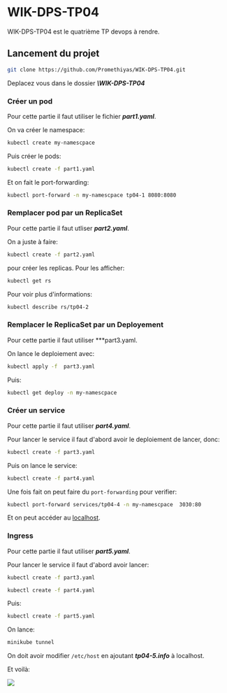 # WIK-DPS-TP04
WIK-DPS-TP04 est le quatrième TP devops à rendre. 

## Lancement du projet 

```bash
git clone https://github.com/Promethiyas/WIK-DPS-TP04.git
```

Deplacez vous dans le dossier ***\WIK-DPS-TP04***

### Créer un pod

Pour cette partie il faut utiliser le fichier ***part1.yaml***.

On va créer le namespace:

```bash
kubectl create my-namescpace 
```

Puis créer le pods:

```bash
kubectl create -f part1.yaml 
```

Et on fait le port-forwarding:

```bash
kubectl port-forward -n my-namescpace tp04-1 8080:8080
```

### Remplacer pod par un ReplicaSet

Pour cette partie il faut utliser ***part2.yaml***.

On a juste à faire:

```bash
kubectl create -f part2.yaml
```

pour créer les replicas.
Pour les afficher:

```bash
kubectl get rs
```

Pour voir plus d'informations:
```bash
kubectl describe rs/tp04-2
```

### Remplacer le ReplicaSet par un Deployement

Pour cette partie il faut utiliser ***part3.yaml.

On lance le deploiement avec:

```bash
kubectl apply -f  part3.yaml
```

Puis:

```bash
kubectl get deploy -n my-namescpace
```


### Créer un service

Pour cette partie il faut utiliser ***part4.yaml***.

Pour lancer le service il faut d'abord avoir le deploiement de lancer, donc:

```bash
kubectl create -f part3.yaml
```

Puis on lance le service:

```bash
kubectl create -f part4.yaml
```

Une fois fait on peut faire du `port-forwarding` pour verifier:

```bash
kubectl port-forward services/tp04-4 -n my-namescpace  3030:80
```

Et on peut accéder au [localhost](http://localhost:3030/ping).


### Ingress

Pour cette partie il faut utiliser ***part5.yaml***.

Pour lancer le service il faut d'abord avoir lancer:

```bash
kubectl create -f part3.yaml
```
```bash
kubectl create -f part4.yaml
```

Puis:
```bash
kubectl create -f part5.yaml
```

On lance:

```bash
minikube tunnel
```

On doit avoir modifier `/etc/host` en ajoutant ***tp04-5.info*** à localhost.

Et voilà:

<img src="https://cdn.discordapp.com/attachments/905799668938723329/1166381922478461090/image.png?ex=654a48d0&is=6537d3d0&hm=ec9cba173dd8bc1e630c2103b2a5c15b9a2f26d2be207b1e1e60b3064ce26a00&"/>
